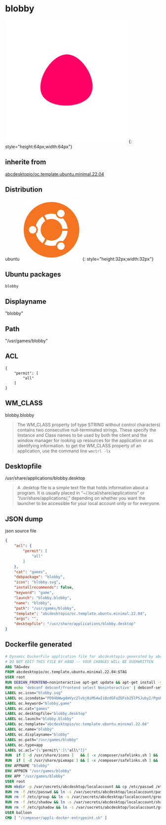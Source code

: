 # blobby
![blobby.svg](icons/blobby.svg){: style="height:64px;width:64px"}
## inherite from
[abcdesktopio/oc.template.ubuntu.minimal.22.04](../abcdesktopio/oc.template.ubuntu.minimal.22.04.md)
## Distribution
ubuntu ![ubuntu](icons/ubuntu.svg){: style="height:32px;width:32px"}
## Ubuntu packages
```
blobby
```
## Displayname
"blobby"
## Path
"/usr/games/blobby"
## ACL
```
{
    "permit": [
        "all"
    ]
}
```
## WM_CLASS
blobby.blobby
> The WM_CLASS property (of type STRING without control characters) contains two consecutive null-terminated strings. These specify the Instance and Class names to be used by both the client and the window manager for looking up resources for the application or as identifying information.
> to get the WM_CLASS property of an application, use the command line `wmctrl -lx`
## Desktopfile
/usr/share/applications/blobby.desktop
> A .desktop file is a simple text file that holds information about a program. It is usually placed in “~/.local/share/applications” or “/usr/share/applications/,” depending on whether you want the launcher to be accessible for your local account onlly or for everyone.
## JSON dump

json source file
```json
{
    "acl": {
        "permit": [
            "all"
        ]
    },
    "cat": "games",
    "debpackage": "blobby",
    "icon": "blobby.svg",
    "installrecommends": false,
    "keyword": "game",
    "launch": "blobby.blobby",
    "name": "blobby",
    "path": "/usr/games/blobby",
    "template": "abcdesktopio/oc.template.ubuntu.minimal.22.04",
    "args": "",
    "desktopfile": "/usr/share/applications/blobby.desktop"
}
```

## Dockerfile generated

```dockerfile
# Dynamic DockerFile application file for abcdesktopio generated by abcdesktopio/oc.apps/make.js
# DO NOT EDIT THIS FILE BY HAND -- YOUR CHANGES WILL BE OVERWRITTEN
ARG TAG=dev
FROM abcdesktopio/oc.template.ubuntu.minimal.22.04:$TAG
USER root
RUN DEBIAN_FRONTEND=noninteractive apt-get update && apt-get install -y  --no-install-recommends blobby && apt-get clean
RUN echo 'debconf debconf/frontend select Noninteractive' | debconf-set-selections
LABEL oc.icon="blobby.svg"
LABEL oc.icondata="PD94bWwgdmVyc2lvbj0iMS4wIiBzdGFuZGFsb25lPSJubyI/Pgo8c3ZnIHZpZXdCb3g9IjAgMCAyMDAgMjAwIiB4bWxucz0iaHR0cDovL3d3dy53My5vcmcvMjAwMC9zdmciPgogIDxwYXRoIGZpbGw9IiNGRjAwNjYiIGQ9Ik0zNy45LDIyLjRDMjQuOCw0NC42LC0yNyw0NSwtMzkuNywyM0MtNTIuNCwxLC0yNi4yLC00My40LC0wLjQsLTQzLjZDMjUuNSwtNDMuOCw1MSwwLjIsMzcuOSwyMi40WiIgdHJhbnNmb3JtPSJ0cmFuc2xhdGUoMTAwIDEwMCkiIC8+Cjwvc3ZnPgo="
LABEL oc.keyword="blobby,game"
LABEL oc.cat="games"
LABEL oc.desktopfile="blobby.desktop"
LABEL oc.launch="blobby.blobby"
LABEL oc.template="abcdesktopio/oc.template.ubuntu.minimal.22.04"
LABEL oc.name="blobby"
LABEL oc.displayname="blobby"
LABEL oc.path="/usr/games/blobby"
LABEL oc.type=app
LABEL oc.acl="{\"permit\":[\"all\"]}"
RUN  if [ -d /usr/share/icons ]   && [ -x /composer/safelinks.sh ] && [ -d /usr/share/icons   ];  then cd /usr/share/icons;    /composer/safelinks.sh; fi 
RUN  if [ -d /usr/share/pixmaps ] && [ -x /composer/safelinks.sh ] && [ -d /usr/share/pixmaps ];  then cd /usr/share/pixmaps;  /composer/safelinks.sh; fi 
ENV APPNAME "blobby"
ENV APPBIN "/usr/games/blobby"
ENV APP "/usr/games/blobby"
USER root
RUN mkdir -p /var/secrets/abcdesktop/localaccount && cp /etc/passwd /etc/group /etc/shadow /var/secrets/abcdesktop/localaccount
RUN rm -f /etc/passwd && ln -s /var/secrets/abcdesktop/localaccount/passwd /etc/passwd
RUN rm -f /etc/group && ln -s /var/secrets/abcdesktop/localaccount/group  /etc/group
RUN rm -f /etc/shadow && ln -s /var/secrets/abcdesktop/localaccount/shadow /etc/shadow
RUN rm -f /etc/gshadow && ln -s /var/secrets/abcdesktop/localaccount/gshadow /etc/gshadow
USER balloon
CMD [ "/composer/appli-docker-entrypoint.sh" ]

```
